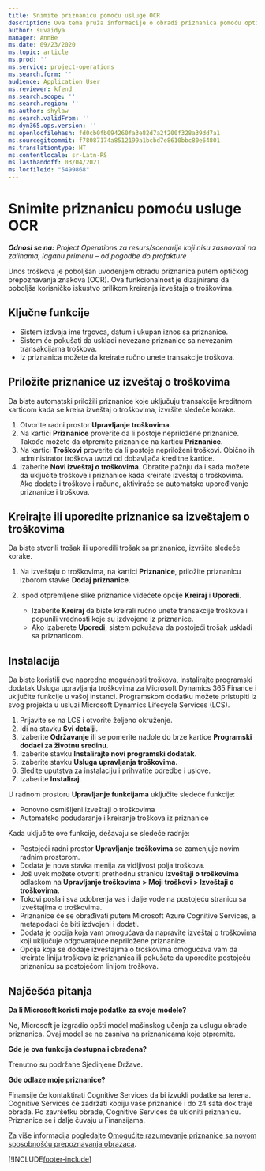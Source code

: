 ```yaml
---
title: Snimite priznanicu pomoću usluge OCR
description: Ova tema pruža informacije o obradi priznanica pomoću optičkog prepoznavanja znakova (OCR).
author: suvaidya
manager: AnnBe
ms.date: 09/23/2020
ms.topic: article
ms.prod: ''
ms.service: project-operations
ms.search.form: ''
audience: Application User
ms.reviewer: kfend
ms.search.scope: ''
ms.search.region: ''
ms.author: shylaw
ms.search.validFrom: ''
ms.dyn365.ops.version: ''
ms.openlocfilehash: fd0cb0fb094260fa3e82d7a2f200f328a39dd7a1
ms.sourcegitcommit: f78087174a8512199a1bcbd7e8610bbc80e64801
ms.translationtype: HT
ms.contentlocale: sr-Latn-RS
ms.lasthandoff: 03/04/2021
ms.locfileid: "5499868"
---
```

# <a name="capture-a-receipt-using-ocr"></a>Snimite priznanicu pomoću usluge OCR

_**Odnosi se na:** Project Operations za resurs/scenarije koji nisu zasnovani na zalihama, laganu primenu – od pogodbe do profakture_

Unos troškova je poboljšan uvođenjem obradu priznanica putem optičkog prepoznavanja znakova (OCR). Ova funkcionalnost je dizajnirana da poboljša korisničko iskustvo prilikom kreiranja izveštaja o troškovima.

## <a name="key-features"></a>Ključne funkcije

- Sistem izdvaja ime trgovca, datum i ukupan iznos sa priznanice.
- Sistem će pokušati da uskladi nevezane priznanice sa nevezanim transakcijama troškova.
- Iz priznanica možete da kreirate ručno unete transakcije troškova.

## <a name="attach-receipts-to-an-expense-report"></a>Priložite priznanice uz izveštaj o troškovima

Da biste automatski priložili priznanice koje uključuju transakcije kreditnom karticom kada se kreira izveštaj o troškovima, izvršite sledeće korake.

  1. Otvorite radni prostor **Upravljanje troškovima**.
  2. Na kartici **Priznanice** proverite da li postoje nepriložene priznanice. Takođe možete da otpremite priznanice na karticu **Priznanice**.
  3. Na kartici **Troškovi** proverite da li postoje nepriloženi troškovi. Obično ih administrator troškova uvozi od dobavljača kreditne kartice.
  4. Izaberite **Novi izveštaj o troškovima**. Obratite pažnju da i sada možete da uključite troškove i priznanice kada kreirate izveštaj o troškovima. Ako dodate i troškove i račune, aktiviraće se automatsko upoređivanje priznanice i troškova.

## <a name="create-or-match-receipts-to-an-expense-report"></a>Kreirajte ili uporedite priznanice sa izveštajem o troškovima
Da biste stvorili trošak ili uporedili trošak sa priznanice, izvršite sledeće korake.

  1. Na izveštaju o troškovima, na kartici **Priznanice**, priložite priznanicu izborom stavke **Dodaj priznanice**.
  2. Ispod otpremljene slike priznanice videćete opcije **Kreiraj** i **Uporedi**.

      - Izaberite **Kreiraj** da biste kreirali ručno unete transakcije troškova i popunili vrednosti koje su izdvojene iz priznanice.
      - Ako izaberete **Uporedi**, sistem pokušava da postojeći trošak uskladi sa priznanicom.

## <a name="installation"></a>Instalacija

Da biste koristili ove napredne mogućnosti troškova, instalirajte programski dodatak Usluga upravljanja troškovima za Microsoft Dynamics 365 Finance i uključite funkcije u vašoj instanci. Programskom dodatku možete pristupiti iz svog projekta u usluzi Microsoft Dynamics Lifecycle Services (LCS).

1. Prijavite se na LCS i otvorite željeno okruženje.
2. Idi na stavku **Svi detalji**.
3. Izaberite **Održavanje** ili se pomerite nadole do brze kartice **Programski dodaci za životnu sredinu**.
4. Izaberite stavku **Instalirajte novi programski dodatak**.
5. Izaberite stavku **Usluga upravljanja troškovima**.
6. Sledite uputstva za instalaciju i prihvatite odredbe i uslove.
7. Izaberite **Instaliraj**.

U radnom prostoru **Upravljanje funkcijama** uključite sledeće funkcije:

- Ponovno osmišljeni izveštaji o troškovima
- Automatsko podudaranje i kreiranje troškova iz priznanice

Kada uključite ove funkcije, dešavaju se sledeće radnje:

- Postojeći radni prostor **Upravljanje troškovima** se zamenjuje novim radnim prostorom.
- Dodata je nova stavka menija za vidljivost polja troškova.
- Još uvek možete otvoriti prethodnu stranicu **Izveštaji o troškovima** odlaskom na **Upravljanje troškovima > Moji troškovi > Izveštaji o troškovima**.
- Tokovi posla i sva odobrenja vas i dalje vode na postojeću stranicu sa izveštajima o troškovima.
- Priznanice će se obrađivati putem Microsoft Azure Cognitive Services, a metapodaci će biti izdvojeni i dodati.
- Dodata je opcija koja vam omogućava da napravite izveštaj o troškovima koji uključuje odgovarajuće nepriložene priznanice.
- Opcija koja se dodaje izveštajima o troškovima omogućava vam da kreirate liniju troškova iz priznanica ili pokušate da uporedite postojeću priznanicu sa postojećom linijom troškova.

## <a name="frequently-asked-questions"></a>Najčešća pitanja

**Da li Microsoft koristi moje podatke za svoje modele?**

Ne, Microsoft je izgradio opšti model mašinskog učenja za uslugu obrade priznanica. Ovaj model se ne zasniva na priznanicama koje otpremite.

**Gde je ova funkcija dostupna i obrađena?**

Trenutno su podržane Sjedinjene Države.

**Gde odlaze moje priznanice?**

Finansije će kontaktirati Cognitive Services da bi izvukli podatke sa terena. Cognitive Services će zadržati kopiju vaše priznanice i do 24 sata dok traje obrada. Po završetku obrade, Cognitive Services će ukloniti priznanicu. Priznanice se i dalje čuvaju u Finansijama.

Za više informacija pogledajte [Omogućite razumevanje priznanice sa novom sposobnošću prepoznavanja obrazaca](https://azure.microsoft.com/blog/enable-receipt-understanding-with-form-recognizer-s-new-capability/).


[!INCLUDE[footer-include](../includes/footer-banner.md)]
